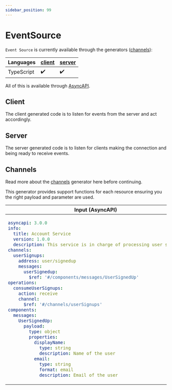```yaml
---
sidebar_position: 99
---
```


# EventSource
`Event Source` is currently available through the generators ([channels](#channels)):

| **Languages** | [client](#client) | [server](#server) |
|---|---|---|
| TypeScript | ✔️ | ✔️ |

All of this is available through [AsyncAPI](../inputs/asyncapi.md).

## Client

The client generated code is to listen for events from the server and act accordingly. 

## Server

The server generated code is to listen for clients making the connection and being ready to receive events. 

## Channels
Read more about the [channels](../generators/channels.md) generator here before continuing.

This generator provides support functions for each resource ensuring you the right payload and parameter are used. 

<table>
<thead>
  <tr>
    <th>Input (AsyncAPI)</th>
    <th>Using the code</th>
  </tr>
</thead>
<tbody>
  <tr>
    <td>

```yaml
asyncapi: 3.0.0
info:
  title: Account Service
  version: 1.0.0
  description: This service is in charge of processing user signups
channels:
  userSignups:
    address: user/signedup
    messages:
      userSignedup:
        $ref: '#/components/messages/UserSignedUp'
operations:
  consumeUserSignups:
    action: receive
    channel:
      $ref: '#/channels/userSignups'
components:
  messages:
    UserSignedUp:
      payload:
        type: object
        properties:
          displayName:
            type: string
            description: Name of the user
          email:
            type: string
            format: email
            description: Email of the user

```
</td>
    <td>

```ts
import express, { Router } from 'express'
// Location depends on the payload generator configurations
import { UserSignedup } from './__gen__/payloads/UserSignedup';
// Location depends on the channel generator configurations
import { Protocols } from './__gen__/channels';
const { event_source_client } = Protocols;
const { listenForUserSignedup } = event_source_client;
const listenCallback = async (
  messageEvent: UserSignedUp | null, 
  parameters: UserSignedUpParameters | null,
  error?: string
) => {
  // Do stuff once you receive the event from the server
};
listenForUserSignedup(listenCallback, {baseUrl: 'http://localhost:3000'})

// Use express to listen for clients registering for events
const router = Router()
const app = express()
app.use(express.json({ limit: '3000kb' }))
app.use(express.urlencoded({ extended: true }))
registerSendUserSignedup(router, (req, res, next, parameters, sendEvent) => {
  const testMessage = new UserSignedup({displayName: 'test', email: 'test@test.dk'});
  sendEvent(testMessage);
})
app.use(router)
app.listen(3000)
```
</td>
  </tr>
</tbody>
</table>
